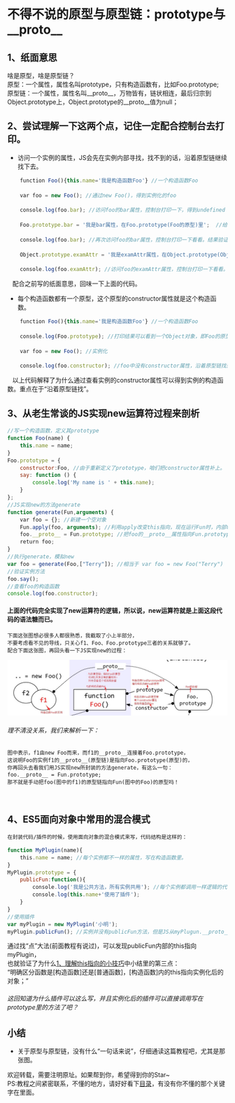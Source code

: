 # 不得不说的原型与原型链：prototype与__proto__

## 1、纸面意思
啥是原型，啥是原型链？<br/>
原型：一个属性，属性名叫prototype，只有构造函数有，比如Foo.prototype;<br/>
原型链：一个属性，属性名叫__proto__，万物皆有，链状相连，最后归宗到Object.prototype上，Object.prototype的__proto__值为null；<br/>

## 2、尝试理解一下这两个点，记住一定配合控制台去打印。
* 访问一个实例的属性，JS会先在实例内部寻找，找不到的话，沿着原型链继续找下去。
```javascript
    function Foo(){this.name='我是构造函数Foo'} //一个构造函数Foo
    
    var foo = new Foo(); //通过new Foo()，得到实例化的foo
    
    console.log(foo.bar); //访问foo的bar属性，控制台打印一下，得到undefined
    
    Foo.prototype.bar = '我是bar属性，在Foo.prototype(Foo的原型)里';  //给Foo.prototype添加bar属性
    
    console.log(foo.bar); //再次访问foo的bar属性，控制台打印一下看看。结果验证了"沿着原型链找下去"这句话。
    
    Object.prototype.examAttr = '我是examAttr属性，在Object.prototype(Object的原型)里'; //给Object.prototype添加examAttr属性
    
    console.log(foo.examAttr); //访问foo的examAttr属性，控制台打印一下看看。结果验证了"一直找到Object.prototype"这句话。
```
    
    配合之前写的纸面意思，回味一下上面的代码。
* 每个构造函数都有一个原型，这个原型的constructor属性就是这个构造函数。
```javascript
    function Foo(){this.name='我是构造函数Foo'} //一个构造函数Foo
    
    console.log(Foo.prototype); //打印结果可以看到一个Object对象，即Foo的原型，里面有一个constructor属性，属性值即为Foo函数。
    
    var foo = new Foo(); //实例化
    
    console.log(foo.constructor); //foo中没有constructor属性，沿着原型链找到Foo的原型(即上面打印的结果)，得到Foo原型的constructor属性值，即Foo函数。
```

    以上代码解释了为什么通过查看实例的constructor属性可以得到实例的构造函数。重点在于“沿着原型链找”。
## 3、从老生常谈的JS实现new运算符过程来剖析
```javascript
//写一个构造函数，定义其prototype
function Foo(name) {
    this.name = name;
}
Foo.prototype = {
    constructor:Foo, //由于重新定义了prototype，咱们把constructor属性补上。
    say: function () {
        console.log('My name is ' + this.name);
    }
};
//JS实现new的方法generate
function generate(Fun,arguments) {
    var foo = {}; //新建一个空对象
    Fun.apply(foo, arguments); //利用apply改变this指向，现在运行Fun时，内部this指向foo空对象，那么给this.name赋值就变成了给foo.name赋值。
    foo.__proto__ = Fun.prototype; //把foo的__proto__属性指向Fun.prototype。
    return foo;
}
//执行generate，模拟new
var foo = generate(Foo,["Terry"]); //相当于 var foo = new Foo("Terry")
//验证实例方法
foo.say();
//查看foo的构造函数
console.log(foo.constructor);
```
#### 上面的代码完全实现了new运算符的逻辑，所以说，new运算符就是上面这段代码的语法糖而已。

    下面这张图想必很多人都很熟悉，我截取了小上半部分，
    不要考虑看不见的导线，只关心f1、Foo、Foo.prototype三者的关系就够了。
    配合下面这张图，再回头看一下JS实现new的过程：
<img src="https://github.com/TerryBeanX2/Dive-Into-JS/raw/master/pics/top.jpg" />

###### 理不清没关系，我们来解析一下：

    图中表示，f1由new Foo而来，而f1的__proto__连接着Foo.prototype，
    这说明Foo的实例f1的__proto__(原型链)是指向Foo.prototype(原型)的，
    你再回头去看我们用JS实现new所封装的方法generate，有这么一句：
    foo.__proto__ = Fun.prototype;
    那不就是手动把foo(图中的f1)的原型链指向Fun(图中的Foo)的原型吗！
    
## 4、ES5面向对象中常用的混合模式

    在封装代码/插件的时候，使用面向对象的混合模式来写，代码结构是这样的：
    
```javascript
function MyPlugin(name){
    this.name = name; //每个实例都不一样的属性，写在构造函数里。
}
MyPlugin.prototype = {
    publicFun:function(){
        console.log('我是公共方法，所有实例共用'); //每个实例都调用一样逻辑的代码，封装成方法写进构造函数的原型里
        console.log(this.name+'使用了插件'); 
    }
}
//使用插件
var myPlugin = new MyPlugin('小明');
myPlugin.publicFun(); //实例并没有publicFun方法，但是JS从myPlugun.__proto__中找到了public。
```

通过找“点”大法(前面教程有说过)，可以发现publicFun内部的this指向myPlugin，<br/>
也就验证了为什么[1、理解this指向的小技巧](https://github.com/TerryBeanX2/Dive-Into-JS/tree/master/this)中小结里的第三点：<br/>
“明确区分函数是[构造函数]还是[普通函数]，[构造函数]内的this指向实例化后的对象；”
###### 这回知道为什么插件可以这么写，并且实例化后的插件可以直接调用写在prototype里的方法了吧？

## 小结
* 关于原型与原型链，没有什么“一句话来说”，仔细通读这篇教程吧，尤其是那张图。

欢迎转载，需要注明原址。如果帮到你，希望得到你的Star~<br/>
PS:教程之间紧密联系，不懂的地方，请好好看下[目录](https://github.com/TerryBeanX2/Dive-Into-JS#提供给有一定js基础开发者进阶知识点大白话解读)，有没有你不懂的那个关键字在里面。
    
